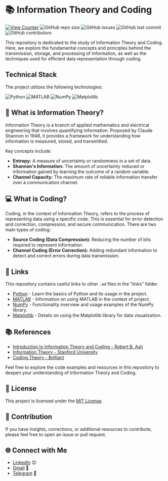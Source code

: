 # 📚 Information Theory and Coding

[![View Counter](https://views.whatilearened.today/views/github/YuriiDorosh/Information-Theory-and-Coding.svg)](https://views.whatilearened.today/views/github/YuriiDorosh/Information-Theory-and-Coding)
![GitHub repo size](https://img.shields.io/github/repo-size/YuriiDorosh/Information-Theory-and-Coding)
![GitHub issues](https://img.shields.io/github/issues/YuriiDorosh/Information-Theory-and-Coding)
![GitHub last commit](https://img.shields.io/github/last-commit/YuriiDorosh/Information-Theory-and-Coding)
![GitHub contributors](https://img.shields.io/github/contributors/YuriiDorosh/Information-Theory-and-Coding)

This repository is dedicated to the study of Information Theory and Coding. Here, we explore the fundamental concepts and principles behind the transmission, storage, and processing of information, as well as the techniques used for efficient data representation through coding.

## Technical Stack

The project utilizes the following technologies:

 ![Python](https://img.shields.io/badge/Python-🐍-blue) 
 ![MATLAB](https://img.shields.io/badge/MATLAB-🔬-orange) 
 ![NumPy](https://img.shields.io/badge/NumPy-🧮-green) 
 ![Matplotlib](https://img.shields.io/badge/Matplotlib-📊-red)  


## 🤔 What is Information Theory?

Information Theory is a branch of applied mathematics and electrical engineering that involves quantifying information. Proposed by Claude Shannon in 1948, it provides a framework for understanding how information is measured, stored, and transmitted.

Key concepts include:

- **Entropy:** A measure of uncertainty or randomness in a set of data.
- **Shannon's Information:** The amount of uncertainty reduced or information gained by learning the outcome of a random variable.
- **Channel Capacity:** The maximum rate of reliable information transfer over a communication channel.

## 💻 What is Coding?

Coding, in the context of Information Theory, refers to the process of representing data using a specific code. This is essential for error detection and correction, compression, and secure communication. There are two main types of coding:

- **Source Coding (Data Compression):** Reducing the number of bits required to represent information.
- **Channel Coding (Error Correction):** Adding redundant information to detect and correct errors during data transmission.


## 🔗 Links
This repository contains useful links to other `.md` files in the "links" folder.

- [Python](links/python.md) - Learn the basics of Python and its usage in the project.
- [MATLAB](links/matlab.md) - Information on using MATLAB in the context of project.
- [NumPy](links/numpy.md) - Functionality overview and usage examples of the NumPy library.
- [Matplotlib](links/matplotlib.md) - Details on using the Matplotlib library for data visualization.

## 📚 References

- [Introduction to Information Theory and Coding - Robert B. Ash](https://www.amazon.com/Introduction-Information-Theory-Coding/dp/8126519041)
- [Information Theory - Stanford University](https://web.stanford.edu/class/ee376a/)
- [Coding Theory - Brilliant](https://brilliant.org/wiki/coding-theory/)

Feel free to explore the code examples and resources in this repository to deepen your understanding of Information Theory and Coding.

## 📝 License

This project is licensed under the [MIT License](LICENSE).

## 🤝 Contribution

If you have insights, corrections, or additional resources to contribute, please feel free to open an issue or pull request.

## 🌐 Connect with Me

- [LinkedIn](https://www.linkedin.com/in/yurii-dorosh-0b2006281/) 😊
- [Gmail](contact.yuriidorosh@gmail.com) 📧
- [Telegram](https://t.me/s11nd8r) 🚀